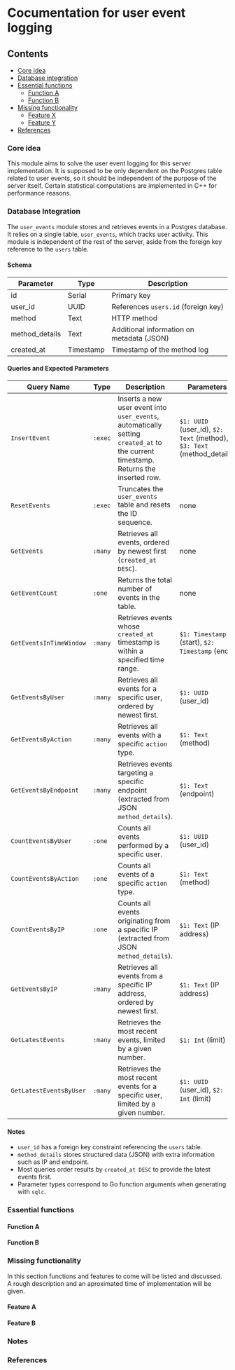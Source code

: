 # Cocumentation for user event logging

## Contents
- [Core idea](#core-idea)
- [Database integration](#database-integration)
- [Essential functions](#essential-functions)
  - [Function A](#function-a)
  - [Function B](#function-b)
- [Missing functionality](#missing-functionality)
  - [Feature X](#feature-x)
  - [Feature Y](#feature-y)
- [References](#references)

### Core idea

This module aims to solve the user event logging for this server implementation. It is supposed to be only dependent on the Postgres table related to user events, so it should be independent of the purpose of the server itself. Certain statistical computations are implemented in C++ for performance reasons.

### Database Integration

The `user_events` module stores and retrieves events in a Postgres database. It relies on a single table, `user_events`, which tracks user activity. This module is independent of the rest of the server, aside from the foreign key reference to the `users` table.

#### Schema

| Parameter      | Type       | Description                        |
|----------------|-----------|------------------------------------|
| id             | Serial     | Primary key                        |
| user_id        | UUID       | References `users.id` (foreign key) |
| method         | Text       | HTTP method                        |
| method_details | Text       | Additional information on metadata (JSON) |
| created_at     | Timestamp  | Timestamp of the method log        |

#### Queries and Expected Parameters

| Query Name | Type | Description | Parameters |
|------------|------|-------------|------------|
| `InsertEvent` | `:exec` | Inserts a new user event into `user_events`, automatically setting `created_at` to the current timestamp. Returns the inserted row. | `$1: UUID` (user_id), `$2: Text` (method), `$3: Text` (method_details) |
| `ResetEvents` | `:exec` | Truncates the `user_events` table and resets the ID sequence. | none |
| `GetEvents` | `:many` | Retrieves all events, ordered by newest first (`created_at DESC`). | none |
| `GetEventCount` | `:one` | Returns the total number of events in the table. | none |
| `GetEventsInTimeWindow` | `:many` | Retrieves events whose `created_at` timestamp is within a specified time range. | `$1: Timestamp` (start), `$2: Timestamp` (end) |
| `GetEventsByUser` | `:many` | Retrieves all events for a specific user, ordered by newest first. | `$1: UUID` (user_id) |
| `GetEventsByAction` | `:many` | Retrieves all events with a specific `action` type. | `$1: Text` (method) |
| `GetEventsByEndpoint` | `:many` | Retrieves events targeting a specific endpoint (extracted from JSON `method_details`). | `$1: Text` (endpoint) |
| `CountEventsByUser` | `:one` | Counts all events performed by a specific user. | `$1: UUID` (user_id) |
| `CountEventsByAction` | `:one` | Counts all events of a specific `action` type. | `$1: Text` (method) |
| `CountEventsByIP` | `:one` | Counts all events originating from a specific IP (extracted from JSON `method_details`). | `$1: Text` (IP address) |
| `GetEventsByIP` | `:many` | Retrieves all events from a specific IP address, ordered by newest first. | `$1: Text` (IP address) |
| `GetLatestEvents` | `:many` | Retrieves the most recent events, limited by a given number. | `$1: Int` (limit) |
| `GetLatestEventsByUser` | `:many` | Retrieves the most recent events for a specific user, limited by a given number. | `$1: UUID` (user_id), `$2: Int` (limit) |

#### Notes

- `user_id` has a foreign key constraint referencing the `users` table.
- `method_details` stores structured data (JSON) with extra information such as IP and endpoint.
- Most queries order results by `created_at DESC` to provide the latest events first.
- Parameter types correspond to Go function arguments when generating with `sqlc`.

### Essential functions

#### Function A 

#### Function B 

### Missing functionality

In this section functions and features to come will be listed and discussed. A rough description and an aproximated time of implementation will be given.

#### Feature A 

#### Feature B 

### Notes

### References 

